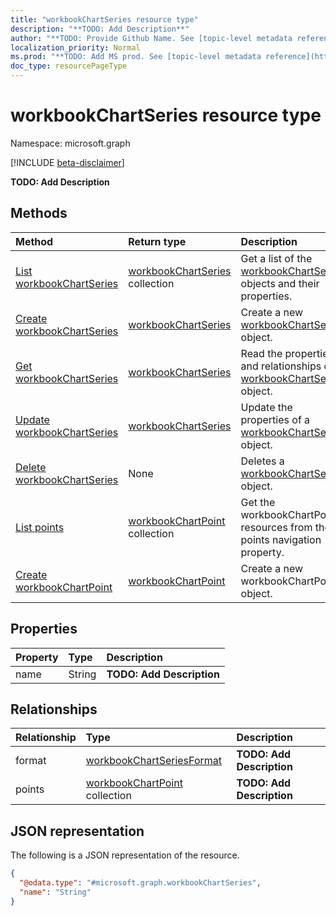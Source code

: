 ```yaml
---
title: "workbookChartSeries resource type"
description: "**TODO: Add Description**"
author: "**TODO: Provide Github Name. See [topic-level metadata reference](https://msgo.azurewebsites.net/add/document/guidelines/metadata.html#topic-level-metadata)**"
localization_priority: Normal
ms.prod: "**TODO: Add MS prod. See [topic-level metadata reference](https://msgo.azurewebsites.net/add/document/guidelines/metadata.html#topic-level-metadata)**"
doc_type: resourcePageType
---
```


# workbookChartSeries resource type

Namespace: microsoft.graph

[!INCLUDE [beta-disclaimer](../../includes/beta-disclaimer.md)]

**TODO: Add Description**

## Methods
|Method|Return type|Description|
|:---|:---|:---|
|[List workbookChartSeries](../api/workbookchartseries-list.md)|[workbookChartSeries](../resources/workbookchartseries.md) collection|Get a list of the [workbookChartSeries](../resources/workbookchartseries.md) objects and their properties.|
|[Create workbookChartSeries](../api/workbookchartseries-create.md)|[workbookChartSeries](../resources/workbookchartseries.md)|Create a new [workbookChartSeries](../resources/workbookchartseries.md) object.|
|[Get workbookChartSeries](../api/workbookchartseries-get.md)|[workbookChartSeries](../resources/workbookchartseries.md)|Read the properties and relationships of a [workbookChartSeries](../resources/workbookchartseries.md) object.|
|[Update workbookChartSeries](../api/workbookchartseries-update.md)|[workbookChartSeries](../resources/workbookchartseries.md)|Update the properties of a [workbookChartSeries](../resources/workbookchartseries.md) object.|
|[Delete workbookChartSeries](../api/workbookchartseries-delete.md)|None|Deletes a [workbookChartSeries](../resources/workbookchartseries.md) object.|
|[List points](../api/workbookchartseries-list-points.md)|[workbookChartPoint](../resources/workbookchartpoint.md) collection|Get the workbookChartPoint resources from the points navigation property.|
|[Create workbookChartPoint](../api/workbookchartseries-post-points.md)|[workbookChartPoint](../resources/workbookchartpoint.md)|Create a new workbookChartPoint object.|

## Properties
|Property|Type|Description|
|:---|:---|:---|
|name|String|**TODO: Add Description**|

## Relationships
|Relationship|Type|Description|
|:---|:---|:---|
|format|[workbookChartSeriesFormat](../resources/workbookchartseriesformat.md)|**TODO: Add Description**|
|points|[workbookChartPoint](../resources/workbookchartpoint.md) collection|**TODO: Add Description**|

## JSON representation
The following is a JSON representation of the resource.
<!-- {
  "blockType": "resource",
  "keyProperty": "id",
  "@odata.type": "microsoft.graph.workbookChartSeries",
  "openType": false
}
-->
``` json
{
  "@odata.type": "#microsoft.graph.workbookChartSeries",
  "name": "String"
}
```


